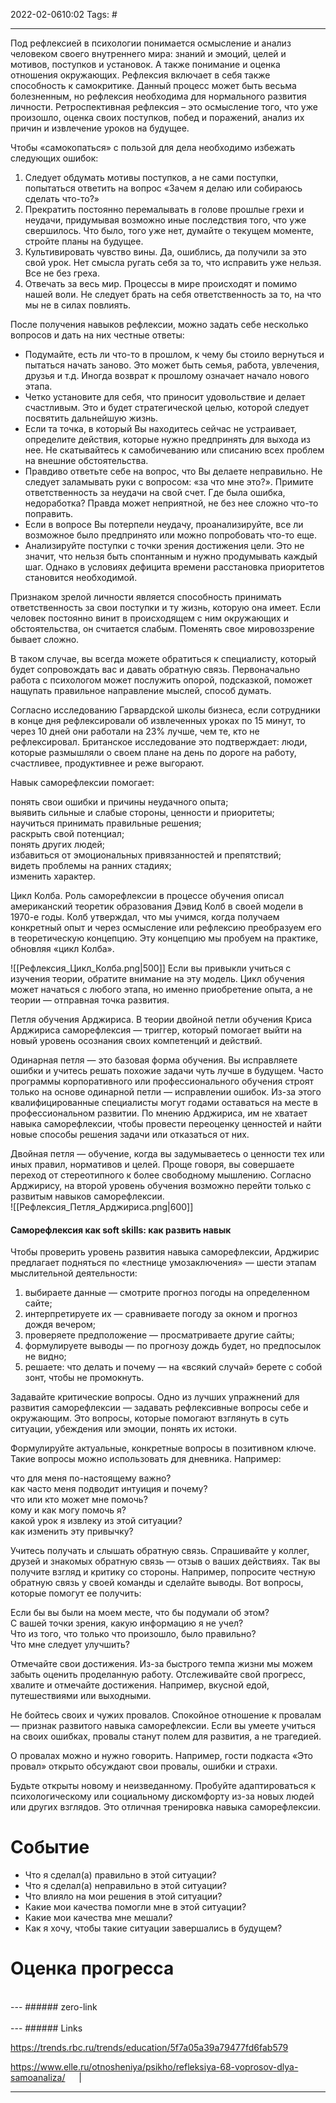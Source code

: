 2022-02-0610:02
Tags: #

---
Под рефлексией в психологии понимается осмысление и анализ человеком своего внутреннего мира: знаний и эмоций, целей и мотивов, поступков и установок. А также понимание и оценка отношения окружающих. Рефлексия включает в себя также способность к самокритике. Данный процесс может быть весьма болезненным, но рефлексия необходима для нормального развития личности. 
Ретроспективная рефлексия – это осмысление того, что уже произошло, оценка своих поступков, побед и поражений, анализ их причин и извлечение уроков на будущее.

Чтобы «самокопаться» с пользой для дела необходимо избежать следующих ошибок:

1.  Следует обдумать мотивы поступков, а не сами поступки, попытаться ответить на вопрос «Зачем я делаю или собираюсь сделать что-то?»
2.  Прекратить постоянно перемалывать в голове прошлые грехи и неудачи, придумывая возможно иные последствия того, что уже свершилось. Что было, того уже нет, думайте о текущем моменте, стройте планы на будущее.
3.  Культивировать чувство вины. Да, ошиблись, да получили за это свой урок. Нет смысла ругать себя за то, что исправить уже нельзя. Все не без греха.
4.  Отвечать за весь мир. Процессы в мире происходят и помимо нашей воли. Не следует брать на себя ответственность за то, на что мы не в силах повлиять.

После получения навыков рефлексии, можно задать себе несколько вопросов и дать на них честные ответы:

-   Подумайте, есть ли что-то в прошлом, к чему бы стоило вернуться и пытаться начать заново. Это может быть семья, работа, увлечения, друзья и т.д. Иногда возврат к прошлому означает начало нового этапа.
-   Четко установите для себя, что приносит удовольствие и делает счастливым. Это и будет стратегической целью, которой следует посвятить дальнейшую жизнь.
-   Если та точка, в который Вы находитесь сейчас не устраивает, определите действия, которые нужно предпринять для выхода из нее. Не скатывайтесь к самобичеванию или списанию всех проблем на внешние обстоятельства.
-   Правдиво ответьте себе на вопрос, что Вы делаете неправильно. Не следует заламывать руки с вопросом: «за что мне это?». Примите ответственность за неудачи на свой счет. Где была ошибка, недоработка? Правда может неприятной, не без нее сложно что-то поправить.
-   Если в вопросе Вы потерпели неудачу, проанализируйте, все ли возможное было предпринято или можно попробовать что-то еще.
-   Анализируйте поступки с точки зрения достижения цели. Это не значит, что нельзя быть спонтанным и нужно продумывать каждый шаг. Однако в условиях дефицита времени расстановка приоритетов становится необходимой.

Признаком зрелой личности является способность принимать ответственность за свои поступки и ту жизнь, которую она имеет. Если человек постоянно винит в происходящем с ним окружающих и обстоятельства, он считается слабым. Поменять свое мировоззрение бывает сложно.

В таком случае, вы всегда можете обратиться к специалисту, который будет сопровождать вас и давать обратную связь. Первоначально работа с психологом может послужить опорой, подсказкой, поможет нащупать правильное направление мыслей, способ думать.

Согласно исследованию Гарвардской школы бизнеса, если сотрудники в конце дня рефлексировали об извлеченных уроках по 15 минут, то через 10 дней они работали на 23% лучше, чем те, кто не рефлексировал. Британское исследование это подтверждает: люди, которые размышляли о своем плане на день по дороге на работу, счастливее, продуктивнее и реже выгорают.  

  Навык саморефлексии помогает:  
  
понять свои ошибки и причины неудачного опыта;  
выявить сильные и слабые стороны, ценности и приоритеты;  
научиться принимать правильные решения;  
раскрыть свой потенциал;  
понять других людей;  
избавиться от эмоциональных привязанностей и препятствий;  
видеть проблемы на ранних стадиях;  
изменить характер.  

Цикл Колба. Роль саморефлексии в процессе обучения описал американский теоретик образования Дэвид Колб в своей модели в 1970-е годы. Колб утверждал, что мы учимся, когда получаем конкретный опыт и через осмысление или рефлексию преобразуем его в теоретическую концепцию. Эту концепцию мы пробуем на практике, обновляя «цикл Колба».  

![[Рефлексия_Цикл_Колба.png|500]]
Если вы привыкли учиться с изучения теории, обратите внимание на эту модель. Цикл обучения может начаться с любого этапа, но именно приобретение опыта, а не теории — отправная точка развития.  

Петля обучения Арджириса. В теории двойной петли обучения Криса Арджириса саморефлексия — триггер, который помогает выйти на новый уровень осознания своих компетенций и действий.  
  
Одинарная петля — это базовая форма обучения. Вы исправляете ошибки и учитесь решать похожие задачи чуть лучше в будущем. Часто программы корпоративного или профессионального обучения строят только на основе одинарной петли — исправлении ошибок. Из-за этого квалифицированные специалисты могут годами оставаться на месте в профессиональном развитии. По мнению Арджириса, им не хватает навыка саморефлексии, чтобы провести переоценку ценностей и найти новые способы решения задачи или отказаться от них.  
  
Двойная петля — обучение, когда вы задумываетесь о ценности тех или иных правил, нормативов и целей. Проще говоря, вы совершаете переход от стереотипного к более свободному мышлению. Согласно Арджирису, на второй уровень обучения возможно перейти только с развитым навыков саморефлексии.  
![[Рефлексия_Петля_Арджириса.png|600]]
#### **Саморефлексия как soft skills: как развить навык**  
  
Чтобы проверить уровень развития навыка саморефлексии, Арджирис предлагает подняться по «лестнице умозаключения» — шести этапам мыслительной деятельности:  
  
1. выбираете данные — смотрите прогноз погоды на определенном сайте;  
2. интерпретируете их — сравниваете погоду за окном и прогноз дождя вечером;  
3. проверяете предположение — просматриваете другие сайты;  
4. формулируете выводы — по прогнозу дождь будет, но предпосылок не видно;  
5. решаете: что делать и почему — на «всякий случай» берете с собой зонт, чтобы не промокнуть.  

    
Задавайте критические вопросы. Одно из лучших упражнений для развития саморефлексии — задавать рефлексивные вопросы себе и окружающим. Это вопросы, которые помогают взглянуть в суть ситуации, убеждения или эмоции, понять их истоки.  
  
Формулируйте актуальные, конкретные вопросы в позитивном ключе. Такие вопросы можно использовать для дневника. Например:  
  
что для меня по-настоящему важно?  
как часто меня подводит интуиция и почему?  
что или кто может мне помочь?  
кому и как могу помочь я?  
какой урок я извлеку из этой ситуации?  
как изменить эту привычку?  
  
Учитесь получать и слышать обратную связь. Спрашивайте у коллег, друзей и знакомых обратную связь — отзыв о ваших действиях. Так вы получите взгляд и критику со стороны. Например, попросите честную обратную связь у своей команды и сделайте выводы. Вот вопросы, которые помогут ее получить:  
  
Если бы вы были на моем месте, что бы подумали об этом?  
С вашей точки зрения, какую информацию я не учел?  
Что из того, что только что произошло, было правильно?  
Что мне следует улучшить?  
  
Отмечайте свои достижения. Из-за быстрого темпа жизни мы можем забыть оценить проделанную работу. Отслеживайте свой прогресс, хвалите и отмечайте достижения. Например, вкусной едой, путешествиями или выходными.  
  
Не бойтесь своих и чужих провалов. Спокойное отношение к провалам — признак развитого навыка саморефлексии. Если вы умеете учиться на своих ошибках, провалы станут полем для развития, а не трагедией.  
  
О провалах можно и нужно говорить. Например, гости подкаста «Это провал» открыто обсуждают свои провалы, ошибки и страхи.  
  
Будьте открыты новому и неизведанному. Пробуйте адаптироваться к психологическому или социальному дискомфорту из-за новых людей или других взглядов. Это отличная тренировка навыка саморефлексии.  


# Событие
-   Что я сделал(а) правильно в этой ситуации?
-   Что я сделал(а) неправильно в этой ситуации?
-   Что влияло на мои решения в этой ситуации?
-   Какие мои качества помогли мне в этой ситуации?
-   Какие мои качества мне мешали?
-   Как я хочу, чтобы такие ситуации завершались в будущем?

# Оценка прогресса

</br>
---
###### zero-link </br>

</br>
---
###### Links </br>

https://trends.rbc.ru/trends/education/5f7a05a39a79477fd6fab579

https://www.elle.ru/otnosheniya/psikho/refleksiya-68-voprosov-dlya-samoanaliza/
 &emsp; | &emsp; 


---